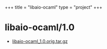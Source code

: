 +++
title = "libaio-ocaml"
type = "project"
+++

# libaio-ocaml/1.0
* [libaio-ocaml_1.0.orig.tar.gz](/libaio-ocaml/libaio-ocaml/1.0/libaio-ocaml_1.0.orig.tar.gz)